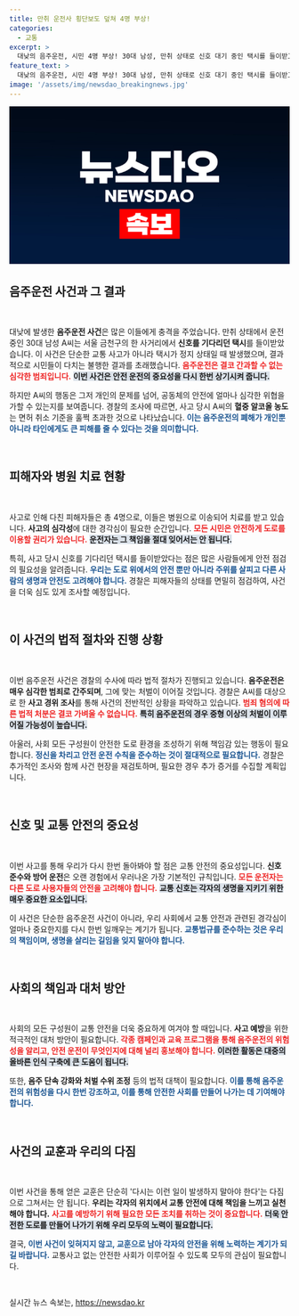 ```yaml
---
title: 만취 운전사 횡단보도 덮쳐 4명 부상!
categories:
  - 교통
excerpt: >
  대낮의 음주운전, 시민 4명 부상! 30대 남성, 만취 상태로 신호 대기 중인 택시를 들이받고 경찰에 붙잡혔습니다. 사건의 전말이 궁금하다면 클릭하세요!
feature_text: >
  대낮의 음주운전, 시민 4명 부상! 30대 남성, 만취 상태로 신호 대기 중인 택시를 들이받고 경찰에 붙잡혔습니다. 사건의 전말이 궁금하다면 클릭하세요!
image: '/assets/img/newsdao_breakingnews.jpg'
---
```


<p><img src="/assets/img/newsdao_breakingnews.jpg" alt="koreaapp 속보" /></p>

<h2 data-ke-size="size26">음주운전 사건과 그 결과</h2>

<p data-ke-size="size16">&nbsp;</p>

<p>대낮에 발생한 <b>음주운전 사건</b>은 많은 이들에게 충격을 주었습니다. 만취 상태에서 운전 중인 30대 남성 A씨는 서울 금천구의 한 사거리에서 <b>신호를 기다리던 택시</b>를 들이받았습니다. 이 사건은 단순한 교통 사고가 아니라 택시가 정지 상태일 때 발생했으며, 결과적으로 시민들이 다치는 불행한 결과를 초래했습니다. <b><span style="color: #ee2323;">음주운전은 결코 간과할 수 없는 심각한 범죄입니다.</span></b> <b><span style="background-color: #21538527;">이번 사건은 안전 운전의 중요성을 다시 한번 상기시켜 줍니다.</span></b></p>

<p>하지만 A씨의 행동은 그저 개인의 문제를 넘어, 공동체의 안전에 얼마나 심각한 위협을 가할 수 있는지를 보여줍니다. 경찰의 조사에 따르면, 사고 당시 A씨의 <b>혈중 알코올 농도</b>는 면허 취소 기준을 훌쩍 초과한 것으로 나타났습니다. <b><span style="color: #1a5490;">이는 음주운전의 폐해가 개인뿐 아니라 타인에게도 큰 피해를 줄 수 있다는 것을 의미합니다.</span></b></p>

<p data-ke-size="size16">&nbsp;</p>

<h2 data-ke-size="size26">피해자와 병원 치료 현황</h2>

<p data-ke-size="size16">&nbsp;</p>

<p>사고로 인해 다친 피해자들은 총 4명으로, 이들은 병원으로 이송되어 치료를 받고 있습니다. <b>사고의 심각성</b>에 대한 경각심이 필요한 순간입니다. <b><span style="color: #ee2323;">모든 시민은 안전하게 도로를 이용할 권리가 있습니다.</span></b> <b><span style="background-color: #21538527;">운전자는 그 책임을 절대 잊어서는 안 됩니다.</span></b></p>

<p>특히, 사고 당시 신호를 기다리던 택시를 들이받았다는 점은 많은 사람들에게 안전 점검의 필요성을 알려줍니다. <b><span style="color: #1a5490;">우리는 도로 위에서의 안전 뿐만 아니라 주위를 살피고 다른 사람의 생명과 안전도 고려해야 합니다.</span></b> 경찰은 피해자들의 상태를 면밀히 점검하여, 사건을 더욱 심도 있게 조사할 예정입니다.</p>

<p data-ke-size="size16">&nbsp;</p>

<h2 data-ke-size="size26">이 사건의 법적 절차와 진행 상황</h2>

<p data-ke-size="size16">&nbsp;</p>

<p>이번 음주운전 사건은 경찰의 수사에 따라 법적 절차가 진행되고 있습니다. <b>음주운전은 매우 심각한 범죄로 간주되며</b>, 그에 맞는 처벌이 이어질 것입니다. 경찰은 A씨를 대상으로 한 <b>사고 경위 조사</b>를 통해 사건의 전반적인 상황을 파악하고 있습니다. <b><span style="color: #ee2323;">범죄 혐의에 따른 법적 처분은 결코 가벼울 수 없습니다.</span></b> <b><span style="background-color: #21538527;">특히 음주운전의 경우 중형 이상의 처벌이 이루어질 가능성이 높습니다.</span></b></p>

<p>아울러, 사회 모든 구성원이 안전한 도로 환경을 조성하기 위해 책임감 있는 행동이 필요합니다. <b><span style="color: #1a5490;">정신을 차리고 안전 운전 수칙을 준수하는 것이 절대적으로 필요합니다.</span></b> 경찰은 추가적인 조사와 함께 사건 현장을 재검토하며, 필요한 경우 추가 증거를 수집할 계획입니다.</p>

<p data-ke-size="size16">&nbsp;</p>

<h2 data-ke-size="size26">신호 및 교통 안전의 중요성</h2>

<p data-ke-size="size16">&nbsp;</p>

<p>이번 사고를 통해 우리가 다시 한번 돌아봐야 할 점은 교통 안전의 중요성입니다. <b>신호 준수와 방어 운전</b>은 오랜 경험에서 우러나온 가장 기본적인 규칙입니다. <b><span style="color: #ee2323;">모든 운전자는 다른 도로 사용자들의 안전을 고려해야 합니다.</span></b> <b><span style="background-color: #21538527;">교통 신호는 각자의 생명을 지키기 위한 매우 중요한 요소입니다.</span></b></p>

<p>이 사건은 단순한 음주운전 사건이 아니라, 우리 사회에서 교통 안전과 관련된 경각심이 얼마나 중요한지를 다시 한번 일깨우는 계기가 됩니다. <b><span style="color: #1a5490;">교통법규를 준수하는 것은 우리의 책임이며, 생명을 살리는 길임을 잊지 말아야 합니다.</span></b></p>

<p data-ke-size="size16">&nbsp;</p>

<h2 data-ke-size="size26">사회의 책임과 대처 방안</h2>

<p data-ke-size="size16">&nbsp;</p>

<p>사회의 모든 구성원이 교통 안전을 더욱 중요하게 여겨야 할 때입니다. <b>사고 예방</b>을 위한 적극적인 대처 방안이 필요합니다. <b><span style="color: #ee2323;">각종 캠페인과 교육 프로그램을 통해 음주운전의 위험성을 알리고, 안전 운전이 무엇인지에 대해 널리 홍보해야 합니다.</span></b> <b><span style="background-color: #21538527;">이러한 활동은 대중의 올바른 인식 구축에 큰 도움이 됩니다.</span></b></p>

<p>또한, <b>음주 단속 강화와 처벌 수위 조정</b> 등의 법적 대책이 필요합니다. <b><span style="color: #1a5490;">이를 통해 음주운전의 위험성을 다시 한번 강조하고, 이를 통해 안전한 사회를 만들어 나가는 데 기여해야 합니다.</span></b></p>

<p data-ke-size="size16">&nbsp;</p>

<h2 data-ke-size="size26">사건의 교훈과 우리의 다짐</h2>

<p data-ke-size="size16">&nbsp;</p>

<p>이번 사건을 통해 얻은 교훈은 단순히 '다시는 이런 일이 발생하지 말아야 한다'는 다짐으로 그쳐서는 안 됩니다. <b>우리는 각자의 위치에서 교통 안전에 대해 책임을 느끼고 실천해야 합니다.</b> <b><span style="color: #ee2323;">사고를 예방하기 위해 필요한 모든 조치를 취하는 것이 중요합니다.</span></b> <b><span style="background-color: #21538527;">더욱 안전한 도로를 만들어 나가기 위해 우리 모두의 노력이 필요합니다.</span></b> </p>

<p>결국, <b><span style="color: #1a5490;">이번 사건이 잊혀지지 않고, 교훈으로 남아 각자의 안전을 위해 노력하는 계기가 되길 바랍니다.</span></b> 교통사고 없는 안전한 사회가 이루어질 수 있도록 모두의 관심이 필요합니다. </p>

<p data-ke-size="size16">&nbsp;</p>
실시간 뉴스 속보는, <a href="https://newsdao.kr" rel="dofollow">https://newsdao.kr</a>


